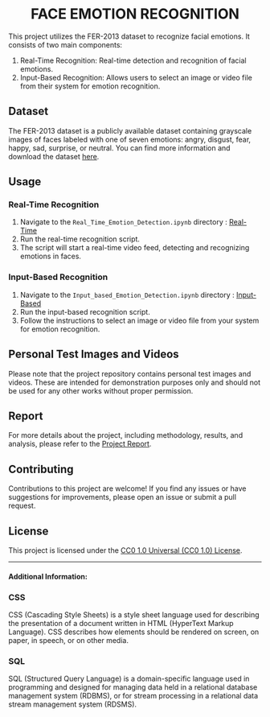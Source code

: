 <h1 align="center">FACE EMOTION RECOGNITION</h1>

This project utilizes the FER-2013 dataset to recognize facial emotions. It consists of two main components:

1. Real-Time Recognition: Real-time detection and recognition of facial emotions.
2. Input-Based Recognition: Allows users to select an image or video file from their system for emotion recognition.

## Dataset

The FER-2013 dataset is a publicly available dataset containing grayscale images of faces labeled with one of seven emotions: angry, disgust, fear, happy, sad, surprise, or neutral. You can find more information and download the dataset [here](https://www.kaggle.com/datasets/msambare/fer2013).

## Usage

### Real-Time Recognition

1. Navigate to the `Real_Time_Emotion_Detection.ipynb` directory : [Real-Time](https://github.com/HarshitWaldia/Face_Emotion_Recognition/blob/main/Real_Time_Emotion_Detection.ipynb)
2. Run the real-time recognition script.
3. The script will start a real-time video feed, detecting and recognizing emotions in faces.

### Input-Based Recognition

1. Navigate to the `Input_based_Emotion_Detection.ipynb` directory : [Input-Based](https://github.com/HarshitWaldia/Face_Emotion_Recognition/blob/main/Input_based_Emotion_Detection.ipynb) 
2. Run the input-based recognition script.
3. Follow the instructions to select an image or video file from your system for emotion recognition.

## Personal Test Images and Videos

Please note that the project repository contains personal test images and videos. These are intended for demonstration purposes only and should not be used for any other works without proper permission.

## Report

For more details about the project, including methodology, results, and analysis, please refer to the [Project Report](https://github.com/HarshitWaldia/Face_Emotion_Recognition/blob/main/Project_Report_FER.pdf).

## Contributing

Contributions to this project are welcome! If you find any issues or have suggestions for improvements, please open an issue or submit a pull request.

## License

This project is licensed under the [CC0 1.0 Universal (CC0 1.0) License](https://choosealicense.com/licenses/cc0-1.0/).

---
#### Additional Information:

### CSS

CSS (Cascading Style Sheets) is a style sheet language used for describing the presentation of a document written in HTML (HyperText Markup Language). CSS describes how elements should be rendered on screen, on paper, in speech, or on other media.

### SQL

SQL (Structured Query Language) is a domain-specific language used in programming and designed for managing data held in a relational database management system (RDBMS), or for stream processing in a relational data stream management system (RDSMS).
